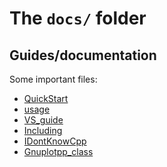 <!-- LC_NOTICE_BEGIN
===============================================================================
|                        Copyright (C) 2021 Luca Ciucci                       |
|-----------------------------------------------------------------------------|
| Important notices:                                                          |
|  - This work is distributed under the MIT license, feel free to use this    |
|   work as you wish.                                                         |
|  - Read the license file for further info.                                  |
| Written by Luca Ciucci <luca.ciucci99@gmail.com>, 2021                      |
===============================================================================
LC_NOTICE_END -->

# The `docs/` folder

## Guides/documentation

Some important files:
- [QuickStart](QuickStart)
- [usage](usage)
- [VS_guide](VS_guide)
- [Including](Including)
- [IDontKnowCpp](IDontKnowCpp)
- [Gnuplotpp_class](Gnuplotpp_class)